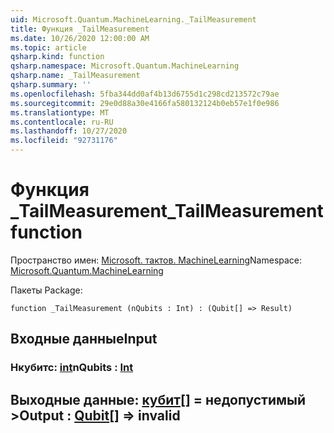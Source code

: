 ```yaml
---
uid: Microsoft.Quantum.MachineLearning._TailMeasurement
title: Функция _TailMeasurement
ms.date: 10/26/2020 12:00:00 AM
ms.topic: article
qsharp.kind: function
qsharp.namespace: Microsoft.Quantum.MachineLearning
qsharp.name: _TailMeasurement
qsharp.summary: ''
ms.openlocfilehash: 5fba344dd0af4b13d6755d1c298cd213572c79ae
ms.sourcegitcommit: 29e0d88a30e4166fa580132124b0eb57e1f0e986
ms.translationtype: MT
ms.contentlocale: ru-RU
ms.lasthandoff: 10/27/2020
ms.locfileid: "92731176"
---
```

# <a name="_tailmeasurement-function"></a><span data-ttu-id="c0799-102">Функция _TailMeasurement</span><span class="sxs-lookup"><span data-stu-id="c0799-102">_TailMeasurement function</span></span>

<span data-ttu-id="c0799-103">Пространство имен: [Microsoft. тактов. MachineLearning](xref:Microsoft.Quantum.MachineLearning)</span><span class="sxs-lookup"><span data-stu-id="c0799-103">Namespace: [Microsoft.Quantum.MachineLearning](xref:Microsoft.Quantum.MachineLearning)</span></span>

<span data-ttu-id="c0799-104">Пакеты [](https://nuget.org/packages/)</span><span class="sxs-lookup"><span data-stu-id="c0799-104">Package: [](https://nuget.org/packages/)</span></span>




```qsharp
function _TailMeasurement (nQubits : Int) : (Qubit[] => Result)
```


## <a name="input"></a><span data-ttu-id="c0799-105">Входные данные</span><span class="sxs-lookup"><span data-stu-id="c0799-105">Input</span></span>

### <a name="nqubits--int"></a><span data-ttu-id="c0799-106">Нкубитс: [int](xref:microsoft.quantum.lang-ref.int)</span><span class="sxs-lookup"><span data-stu-id="c0799-106">nQubits : [Int](xref:microsoft.quantum.lang-ref.int)</span></span>





## <a name="output--qubit--__invalidresult__"></a><span data-ttu-id="c0799-107">Выходные данные: [кубит](xref:microsoft.quantum.lang-ref.qubit)[] = __недопустимый <Result>__ ></span><span class="sxs-lookup"><span data-stu-id="c0799-107">Output : [Qubit](xref:microsoft.quantum.lang-ref.qubit)[] => __invalid<Result>__</span></span> 

